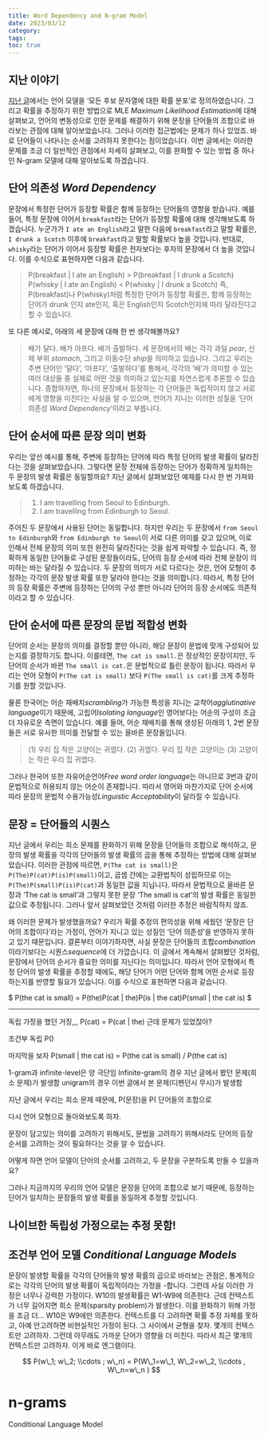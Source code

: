 ```yaml
---
title: Word Dependency and N-gram Model
date: 2023/03/12
category:
tags:
toc: true
---
```


## 지난 이야기
[지난 글](https://taes.me/Language%20Models/)에서는 언어 모델을 ‘모든 후보 문자열에 대한 확률 분포’로 정의하였습니다. 그리고 확률을 추정하기 위한 방법으로 MLE *Maximum Likelihood Estimation*에 대해 살펴보고, 언어의 변동성으로 인한 문제를 해결하기 위해 문장을 단어들의 조합으로 바라보는 관점에 대해 알아보았습니다. 그러나 이러한 접근법에는 문제가 하나 있었죠. 바로 단어들이 나타나는 순서를 고려하지 못한다는 점이었습니다. 이번 글에서는 이러한 문제를 조금 더 일반적인 관점에서 자세히 살펴보고, 이를 완화할 수 있는 방법 중 하나인 N-gram 모델에 대해 알아보도록 하겠습니다.

## 단어 의존성 *Word Dependency*
문장에서 특정한 단어가 등장할 확률은 함께 등장하는 단어들의 영향을 받습니다. 예를 들어, 특정 문장에 이어서 `breakfast`라는 단어가 등장할 확률에 대해 생각해보도록 하겠습니다. 누군가가 `I ate an English`라고 말한 다음에 `breakfast`라고 말할 확률은, `I drunk a Scotch` 이후에 `breakfast`라고 말할 확률보다 높을 것입니다. 반대로, `whisky`라는 단어가 이어서 등장할 확률은 전자보다는 후자의 문장에서 더 높을 것입니다. 이를 수식으로 표현하자면 다음과 같습니다.
> P(breakfast | I ate an English) \> P(breakfast | I drunk a Scotch)
> P(whisky | I ate an English) \< P(whisky | I drunk a Scotch)
즉, P(breakfast)나 P(whisky)처럼 특정한 단어가 등장할 확률은, 함께 등장하는 단어가 drunk 인지 ate인지, 혹은 English인지 Scotch인지에 따라 달라진다고 할 수 있습니다.

또 다른 예시로, 아래의 세 문장에 대해 한 번 생각해볼까요?
> 배가 달다.
> 배가 아프다.
> 배가 출발하다.
세 문장에서의 배는 각각 과일 *pear*, 신체 부위 *stomach*, 그리고 이동수단 *ship*을 의미하고 있습니다. 그리고 우리는 주변 단어인 ‘달다’, ‘아프다’, ‘출발하다’를 통해서, 각각의 ‘배’가 의미할 수 있는 여러 대상들 중 실제로 어떤 것을 의미하고 있는지를 자연스럽게 추론할 수 있습니다. 종합하자면, 하나의 문장에서 등장하는 각 단어들은 독립적이지 않고 서로에게 영향을 미친다는 사실을 알 수 있으며, 언어가 지니는 이러한 성질을 ‘단어 의존성 *Word Dependency*’이라고 부릅니다.

## 단어 순서에 따른 문장 의미 변화
우리는 앞선 예시를 통해, 주변에 등장하는 단어에 따라 특정 단어의 발생 확률이 달라진다는 것을 살펴보았습니다. 그렇다면 문장 전체에 등장하는 단어가 정확하게 일치하는 두 문장의 발생 확률은 동일할까요? 지난 글에서 살펴보았던 예제를 다시 한 번 가져와보도록 하겠습니다.

> 1) I am travelling from Seoul to Edinburgh.
> 2) I am travelling from Edinburgh to Seoul.

주어진 두 문장에서 사용된 단어는 동일합니다. 하지만 우리는 두 문장에서 `from Seoul to Edinburgh`와 `from Edinburgh to Seoul`이 서로 다른 의미를 갖고 있으며, 이로 인해서 전체 문장의 의미 또한 완전히 달라진다는 것을 쉽게 파악할 수 있습니다. 즉, 정확하게 동일한 단어들로 구성된 문장들이라도, 단어의 등장 순서에 따라 전체 문장이 의미하는 바는 달라질 수 있습니다. 두 문장의 의미가 서로 다르다는 것은, 언어 모형이 추정하는 각각의 문장 발생 확률 또한 달라야 한다는 것을 의미합니다. 따라서, 특정 단어의 등장 확률은 주변에 등장하는 단어의 구성 뿐만 아니라 단어의 등장 순서에도 의존적이라고 할 수 있습니다.

## 단어 순서에 따른 문장의 문법 적합성 변화
단어의 순서는 문장의 의미를 결정할 뿐만 아니라, 해당 문장이 문법에 맞게 구성되어 있는지를 결정하기도 합니다. 이를테면, `The cat is small.`은 정상적인 문장이지만, 두 단어의 순서가 바뀐 `The small is cat.`은 문법적으로 틀린 문장이 됩니다. 따라서 우리는 언어 모형이 `P(The cat is small)` 보다 `P(The small is cat)`를 크게 추정하기를 원할 것입니다.

물론 한국어는 어순 재배치*scrambling*가 가능한 특성을 지니는 교착어*agglutinative language*이기 때문에, 고립어*Isolating language*인 영어보다는 어순의 구성이 조금 더 자유로운 측면이 있습니다. 예를 들어, 어순 재배치를 통해 생성된 아래의 1, 2번 문장들은 서로 유사한 의미를 전달할 수 있는 올바른 문장들입니다.

> (1) 우리 집 작은 고양이는 귀엽다.
> (2) 귀엽다. 우리 집 작은 고양이는
> (3) 고양이는 작은 우리 집 귀엽다.

그러나 한국어 또한 자유어순언어*Free word order language*는 아니므로 3번과 같이 문법적으로 허용되지 않는 어순이 존재합니다. 따라서 영어와 마찬가지로 단어 순서에 따라 문장의 문법적 수용가능성*Linguistic Acceptability*이 달라질 수 있습니다.

## 문장 = 단어들의 시퀀스
지난 글에서 우리는 희소 문제를 완화하기 위해 문장을 단어들의 조합으로 해석하고, 문장의 발생 확률을 각각의 단어들의 발생 확률의 곱을 통해 추정하는 방법에 대해 살펴보았습니다. 이러한 관점에 따르면, `P(The cat is small)`은 `P(The)P(cat)P(is)P(small)`이고, 곱셈 간에는 교환법칙이 성립하므로 이는 `P(The)P(small)P(is)P(cat)`과 동일한 값을 지닙니다. 따라서 문법적으로 올바른 문장과 ‘The cat is small’과 그렇지 못한 문장 ‘The small is cat’의 발생 확률은 동일한 값으로 추정됩니다. 그러나 앞서 살펴보았던 것처럼 이러한 추정은 바람직하지 않죠.

왜 이러한 문제가 발생했을까요? 우리가 확률 추정의 편의성을 위해 세웠던 ‘문장은 단어의 조합이다’라는 가정이, 언어가 지니고 있는 성질인 ‘단어 의존성’을 반영하지 못하고 있기 때문입니다. 결론부터 이야기하자면, 사실 문장은 단어들의 조합*combination*이라기보다는 시퀀스*sequence*에 더 가깝습니다. 이 글에서 계속해서 살펴봤던 것처럼, 문장에서 단어의 순서가 중요한 의미를 지닌다는 의미입니다. 따라서 언어 모형에서 특정 단어의 발생 확률을 추정할 때에도, 해당 단어가 어떤 단어와 함께 어떤 순서로 등장하는지를 반영할 필요가 있습니다. 이를 수식으로 표현하면 다음과 같습니다.

$ P(the cat is small) = P(the)P(cat | the)P(is | the cat)P(small | the cat is) $


---- 

독립 가정을 했던 거징,,,
P(cat) = P(cat | the)
근데 문제가 있었잖아?

조건부 독립
P()


마지막을 보자
P(small | the cat is) = P(the cat is small) / P(the cat is)

1-gram과 infinite-level은 양 극단임
Infinite-gram의 경우 지난 글에서 봤던 문제(희소 문제)가 발생함
unigram의 경우 이번 글에서 본 문제(디펜던시 무시)가 발생함


지난 글에서 우리는 희소 문제 때문에, P(문장)을 P(
단어들의 조합으로

다시 언어 모형으로 돌아와보도록 하자.


문장이 담고있는 의미를 고려하기 위해서도, 문법을 고려하기 위해서라도 단어의 등장 순서를 고려하는 것이 필요하다는 것을 알 수 있습니다.

어떻게 하면 언어 모델이 단어의 순서를 고려하고, 두 문장을 구분하도록 만들 수 있을까요?

그러나 지금까지의 우리의 언어 모델은 문장을 단어의 조합으로 보기 때문에, 등장하는 단어가 일치하는 문장들의 발생 확률을 동일하게 추정할 것입니다.

## 나이브한 독립성 가정으로는 추정 못함!

## 조건부 언어 모델 *Conditional Language Models*
문장이 발생할 확률을 각각의 단어들의 발생 확률의 곱으로 바라보는 관점은, 통계적으로는 각각의 단어의 발생 확률이 독립적이라는 가정을 -합니다. 그런데 사실 이러한 가정은 너무나 강력한 가정이다. W10의 발생확률은 W1-W9에 의존한다. 근데 컨텍스트가 너무 길어지면 희소 문제(sparsity problem)가 발생한다. 이를 완화하기 위해 가정을 조금  더… W10은 W9에만 의존한다. 컨텍스트를 다 고려하면 확률 추정 자체를 못하고, 아예 안고려하면 비현실적인 가정이 된다. 그 사이에서 균형을 찾자. 몇개의 컨텍스트만 고려하자. 그런데 아무래도 가까운 단어가 영향을 더 미친다. 따라서 최근 몇개의 컨텍스트만 고려하자. 이게 바로 엔그램이다.

$$ P(w\_1; w\_2; \\cdots ; w\_n) = P(W\_1=w\_1, W\_2=w\_2, \\cdots , W\_n=w\_n ) $$


# n-grams


Conditional Language Model
<script type="text/x-mathjax-config">MathJax.Hub.Config({tex2jax: {inlineMath:[['$','$']]}});</script><script src='https://cdnjs.cloudflare.com/ajax/libs/mathjax/2.7.5/latest.js?config=default' async></script>
